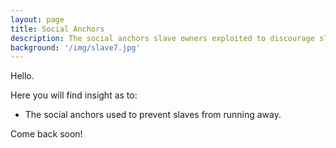 ```yaml
---
layout: page
title: Social Anchors
description: The social anchors slave owners exploited to discourage slaves from running away 
background: '/img/slave7.jpg'
---
```


Hello.

Here you will find insight as to:
* The social anchors used to prevent slaves from running away.


Come back soon!
